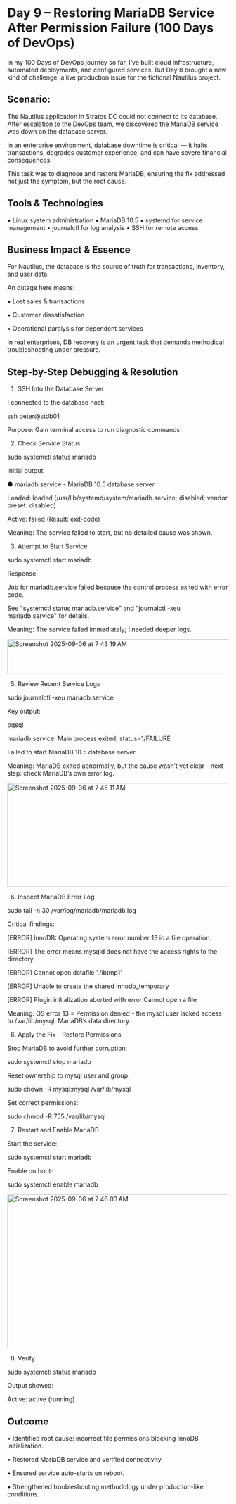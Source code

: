 # Day 9 – Restoring MariaDB Service After Permission Failure (100 Days of DevOps)

In my 100 Days of DevOps journey so far, I’ve built cloud infrastructure, automated deployments, and configured services. But Day 8 brought a new kind of challenge, a live production issue for the fictional Nautilus project.

## Scenario:
The Nautilus application in Stratos DC could not connect to its database. After escalation to the DevOps team, we discovered the MariaDB service was down on the database server.

In an enterprise environment, database downtime is critical — it halts transactions, degrades customer experience, and can have severe financial consequences.

This task was to diagnose and restore MariaDB, ensuring the fix addressed not just the symptom, but the root cause.

## Tools & Technologies
•	Linux system administration
•	MariaDB 10.5
•	systemd for service management
•	journalctl for log analysis
•	SSH for remote access

## Business Impact & Essence
For Nautilus, the database is the source of truth for transactions, inventory, and user data.

An outage here means:

•	Lost sales & transactions

•	Customer dissatisfaction

•	Operational paralysis for dependent services

In real enterprises, DB recovery is an urgent task that demands methodical troubleshooting under pressure.

## Step-by-Step Debugging & Resolution
1. SSH Into the Database Server

I connected to the database host:

ssh peter@stdb01

Purpose: Gain terminal access to run diagnostic commands.

2. Check Service Status

sudo systemctl status mariadb

Initial output:

● mariadb.service - MariaDB 10.5 database server

   Loaded: loaded (/usr/lib/systemd/system/mariadb.service; disabled; vendor preset: disabled)
   
   Active: failed (Result: exit-code)

Meaning: The service failed to start, but no detailed cause was shown.

3. Attempt to Start Service

sudo systemctl start mariadb

Response:

Job for mariadb.service failed because the control process exited with error code.

See "systemctl status mariadb.service" and "journalctl -xeu mariadb.service" for details.

Meaning: The service failed immediately; I needed deeper logs.

<img width="909" height="79" alt="Screenshot 2025-09-06 at 7 43 19 AM" src="https://github.com/user-attachments/assets/44350744-ec9a-4907-bdbc-ce1c7ed36930" />

5. Review Recent Service Logs

sudo journalctl -xeu mariadb.service

Key output: 

pgsql

mariadb.service: Main process exited, status=1/FAILURE

Failed to start MariaDB 10.5 database server.

Meaning: MariaDB exited abnormally, but the cause wasn’t yet clear - next step: check MariaDB’s own error log.

<img width="709" height="236" alt="Screenshot 2025-09-06 at 7 45 11 AM" src="https://github.com/user-attachments/assets/ad816084-4f3c-4b9e-b348-7719e5761f16" />

6. Inspect MariaDB Error Log

sudo tail -n 30 /var/log/mariadb/mariadb.log

Critical findings:

[ERROR] InnoDB: Operating system error number 13 in a file operation.

[ERROR] The error means mysqld does not have the access rights to the directory.

[ERROR] Cannot open datafile './ibtmp1'

[ERROR] Unable to create the shared innodb_temporary

[ERROR] Plugin initialization aborted with error Cannot open a file

Meaning: OS error 13 = Permission denied - the mysql user lacked access to /var/lib/mysql, MariaDB’s data directory.

6. Apply the Fix - Restore Permissions

Stop MariaDB to avoid further corruption:

sudo systemctl stop mariadb

Reset ownership to mysql user and group:

sudo chown -R mysql:mysql /var/lib/mysql

Set correct permissions:

sudo chmod -R 755 /var/lib/mysql

7. Restart and Enable MariaDB

Start the service:

sudo systemctl start mariadb

Enable on boot:

sudo systemctl enable mariadb

<img width="995" height="350" alt="Screenshot 2025-09-06 at 7 46 03 AM" src="https://github.com/user-attachments/assets/0030dae6-b267-4cad-8a4a-de28bb4f5e3e" />


8. Verify

sudo systemctl status mariadb

Output showed:

Active: active (running)

## Outcome
•	Identified root cause: incorrect file permissions blocking InnoDB initialization.

•	Restored MariaDB service and verified connectivity.

•	Ensured service auto-starts on reboot.

•	Strengthened troubleshooting methodology under production-like conditions.
